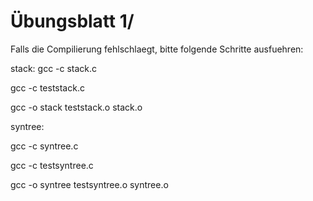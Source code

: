 # Übungsblatt 1/
Falls die Compilierung fehlschlaegt, bitte folgende Schritte ausfuehren:

stack:
gcc -c stack.c

gcc -c teststack.c

gcc -o stack teststack.o stack.o

syntree:

gcc -c syntree.c

gcc -c testsyntree.c

gcc -o syntree testsyntree.o syntree.o
